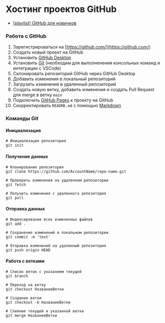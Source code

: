 # Хостинг проектов GitHub

- [[playlist] GitHub для новичков](https://www.youtube.com/playlist?list=PL3LQJkGQtzc5rDeb7FjACNb6sOW300yA0)


<!-- xxxxxxxxxxxxxxxxxxxxxxxxxxxxxxxxxxxxxxxxxxxxxxxxxxxxxxx -->
### Работа с GitHub
<!-- xxxxxxxxxxxxxxxxxxxxxxxxxxxxxxxxxxxxxxxxxxxxxxxxxxxxxxx -->
1. Зарегистрироваться на [https://github.com/](https://github.com/)
2. Создать новый проект на GitHub
3. Установить [GitHub Desktop](https://desktop.github.com/)
4. Установить [Git](https://git-scm.com/downloads) (необходим для выполненения консольных команд и интеграции с VSCode)
5. Склонировать репозиторий GitHub через GitHub Desktop
6. Добавить изменения в локальный репозиторий
7. Загрузить изменения в удаленный репозиторий
8. Создать новую ветку, добавить изменения и создать Pull Request для merge в ветку `main`
9. Подключить [GitHub Pages](https://pages.github.com/) к проекту на GitHub
10. Скорректировать `README.md` с помощью [Markdown](https://github.com/adam-p/markdown-here/wiki/Markdown-Cheatsheet)


<!-- xxxxxxxxxxxxxxxxxxxxxxxxxxxxxxxxxxxxxxxxxxxxxxxxxxxxxxx -->
### Команды Git
<!-- xxxxxxxxxxxxxxxxxxxxxxxxxxxxxxxxxxxxxxxxxxxxxxxxxxxxxxx -->

#### Инициализация
```bash:no-line-numbers
# Инициализация репозитория
git init
```

#### Получение данных
```bash:no-line-numbers
# Клонирование репозитория
git clone https://github.com/AccountName/repo-name.git

# Проверить изменения на удаленном репозитории
git fetch

# Получить изменения с удаленного репозитория
git pull
```

#### Отправка данных
```bash:no-line-numbers
# Индексирование всех измененных файлов
git add .

# Сохранение изменений в локальном репозитории
git commit -m 'text'

# Отправка изменений на удаленный репозитория
git push origin HEAD
```

#### Работа с ветками
```bash:no-line-numbers
# Список веток с указанием текущей
git branch

# Переход на ветку
git checkout НазваниеВетки

# Создание ветки
git checkout -b НазваниеВетки

# Слияние текущей и указанной ветки
git merge НазваниеВетки
```
